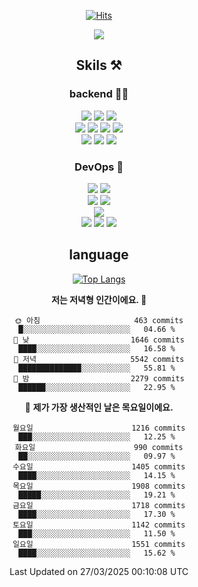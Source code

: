 <div align="center">

[![Hits](https://hits.seeyoufarm.com/api/count/incr/badge.svg?url=https%3A%2F%2Fgithub.com%2Fzxcv9203%2Fhit-counter&count_bg=%23FF7272&title_bg=%23324C2E&icon=codeigniter.svg&icon_color=%23DD5B5B&title=%EB%B0%A9%EB%AC%B8%EC%9E%90&edge_flat=false)](https://hits.seeyoufarm.com)

<a href="https://hhpluscertificateofcompletion.oopy.io/">
  <img src="https://static.spartacodingclub.kr/hanghae99/plus/completion/badge_black.svg" />
</a>

## Skils ⚒️

### backend 🧑‍💻
  
<img src="https://img.shields.io/badge/Java-FF6600?style=flat-square&logo=buymeacoffee&logoColor=white"/>
<img src="https://img.shields.io/badge/Go-0099FF?style=flat-square&logo=go&logoColor=white"/>
<img src="https://img.shields.io/badge/Kotlin-7F52FF?style=flat-square&logo=kotlin&logoColor=white"/>
  
  
<br />
  
<img src="https://img.shields.io/badge/Spring-339933?style=flat-square&logo=Spring&logoColor=white"/>
<img src="https://img.shields.io/badge/Spring Boot-339933?style=flat-square&logo=Spring Boot&logoColor=white"/>
<img src="https://img.shields.io/badge/Spring Security-339933?style=flat-square&logo=Spring Security&logoColor=white"/>
  
<img src="https://img.shields.io/badge/Spring Data JPA-339933?style=flat-square&logo=Hibernate&logoColor=white"/>

<br />
  
  <img src="https://img.shields.io/badge/mysql-0099FF?style=flat-square&logo=mysql&logoColor=white"/>
  <img src="https://img.shields.io/badge/mariadb-0099FF?style=flat-square&logo=mariadb&logoColor=white"/>
  <img src="https://img.shields.io/badge/mongoDB-47A248?style=flat-square&logo=mongodb&logoColor=white"/>
  
  
### DevOps 🚀
  
  <img src="https://img.shields.io/badge/docker-2496ED?style=flat-square&logo=docker&logoColor=white"/>
  <img src="https://img.shields.io/badge/kubernetes-326CE5?style=flat-square&logo=kubernetes&logoColor=white"/>
  
  <br />
  
  <img src="https://img.shields.io/badge/Github Actions-2088FF?style=flat-square&logo=githubactions&logoColor=white"/>
  <img src="https://img.shields.io/badge/Jenkins-D24939?style=flat-square&logo=jenkins&logoColor=white"/>
  
  
  <br />
  <img src="https://img.shields.io/badge/terraform-7B42BC?style=flat-square&logo=terraform&logoColor=white"/>
  
  <br />
  <img src="https://img.shields.io/badge/Amazon AWS-232F3E?style=flat-square&logo=Amazon AWS&logoColor=white"/>

  <img src="https://img.shields.io/badge/GCP-4285F4?style=flat-square&logo=googlecloud&logoColor=white"/>
  <img src="https://img.shields.io/badge/NCP-03C75A?style=flat-square&logo=naver&logoColor=white"/>
  
  
## language

[![Top Langs](https://github-readme-stats.vercel.app/api/top-langs/?username=zxcv9203&hide=html&exclude_repo=zxcv9203.github.io,golB&theme=grate-gatsby)](https://github.com/zxcv9203/github-readme-stats)
  
<!--START_SECTION:waka-->
**저는 저녁형 인간이에요. 🦉** 

```text
🌞 아침                     463 commits         █░░░░░░░░░░░░░░░░░░░░░░░░   04.66 % 
🌆 낮　                     1646 commits        ████░░░░░░░░░░░░░░░░░░░░░   16.58 % 
🌃 저녁                     5542 commits        ██████████████░░░░░░░░░░░   55.81 % 
🌙 밤　                     2279 commits        ██████░░░░░░░░░░░░░░░░░░░   22.95 % 
```
📅 **제가 가장 생산적인 날은 목요일이에요.** 

```text
월요일                      1216 commits        ███░░░░░░░░░░░░░░░░░░░░░░   12.25 % 
화요일                      990 commits         ██░░░░░░░░░░░░░░░░░░░░░░░   09.97 % 
수요일                      1405 commits        ████░░░░░░░░░░░░░░░░░░░░░   14.15 % 
목요일                      1908 commits        █████░░░░░░░░░░░░░░░░░░░░   19.21 % 
금요일                      1718 commits        ████░░░░░░░░░░░░░░░░░░░░░   17.30 % 
토요일                      1142 commits        ███░░░░░░░░░░░░░░░░░░░░░░   11.50 % 
일요일                      1551 commits        ████░░░░░░░░░░░░░░░░░░░░░   15.62 % 
```



 Last Updated on 27/03/2025 00:10:08 UTC
<!--END_SECTION:waka-->
  
</div>

